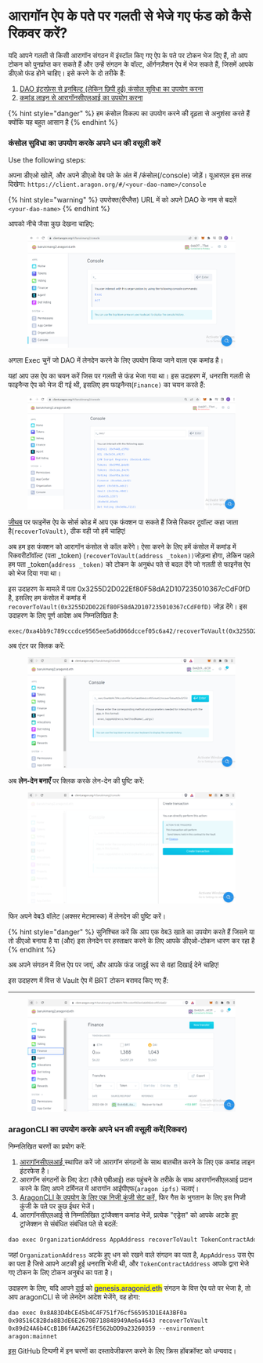 # आरागॉन ऐप के पते पर गलती से भेजे गए फंड को कैसे रिकवर करें?

यदि आपने गलती से किसी आरागॉन संगठन में इंस्टॉल किए गए ऐप के पते पर टोकन भेज दिए हैं, तो आप टोकन को पुनर्प्राप्त कर सकते हैं और उन्हें संगठन के वॉल्ट, ऑर्गनज़ैशन ऐप में भेज सकते हैं, जिसमें आपके डीएओ फंड होने चाहिए। इसे करने के दो तरीके हैं:

1. [DAO इंटरफ़ेस से इनबिल्ट (लेकिन छिपी हुई) कंसोल सुविधा का उपयोग करना](https://app.gitbook.com/o/3h8kxj8geKVXgyMnGbYT/s/qbJnwSlPYXvqQ6buM1wp/)
2. [कमांड लाइन से आरागॉनसीएलआई का उपयोग करना](https://app.gitbook.com/o/3h8kxj8geKVXgyMnGbYT/s/qbJnwSlPYXvqQ6buM1wp/)



{% hint style="danger" %}
हम कंसोल विकल्प का उपयोग करने की दृढ़ता से अनुशंसा करते हैं क्योंकि यह बहुत आसान है
{% endhint %}



### कंसोल सुविधा का उपयोग करके अपने धन की वसूली करें

Use the following steps:

अपना डीएओ खोलें, और अपने डीएओ वेब पते के अंत में /कंसोल(/console) जोड़ें। यूआरएल इस तरह दिखेगा: `https://client.aragon.org/#/<your-dao-name>/console`

{% hint style="warning" %}
उपरोक्त(रीप्लैस)  URL में को अपने DAO के नाम से बदलें `<your-dao-name>`&#x20;
{% endhint %}



आपको नीचे जैसा कुछ देखना चाहिए:

<figure><img src="../../../.gitbook/assets/image (1).png" alt=""><figcaption></figcaption></figure>



अगला Exec चुनें जो DAO में लेनदेन करने के लिए उपयोग किया जाने वाला एक कमांड है।

यहां आप उस ऐप का चयन करें जिस पर गलती से फंड भेजा गया था। इस उदाहरण में, धनराशि गलती से फाइनैन्स ऐप को भेज दी गई थी, इसलिए हम फाइनैन्स(`Finance)` का चयन करते हैं:

<figure><img src="../../../.gitbook/assets/image (5).png" alt=""><figcaption></figcaption></figure>



[जीथब](https://github.com/aragon/aragon-apps/blob/631048d54b9cc71058abb8bd7c17f6738755d950/apps/finance/contracts/Finance.sol#L399-L410) पर फाइनेंस ऐप के सोर्स कोड में आप एक फंक्शन पा सकते हैं जिसे रिकवर टूवॉल्ट कहा जाता है(`recoverToVault)`, ठीक वही जो हमें चाहिए!

अब हम इस फंक्शन को आरागॉन कंसोल से कॉल करेंगे। ऐसा करने के लिए हमें कंसोल में कमांड में रिकवरीटॉवॉल्ट (पता \_token) (`recoverToVault(address _token))`जोड़ना होगा, लेकिन पहले हम पता \_token(`address _token)` को टोकन के अनुबंध पते से बदल देंगे जो गलती से फाइनेंस ऐप को भेज दिया गया था।

इस उदाहरण के मामले में पता 0x3255D2D022Ef80F58dA2D107235010367cCdF0fD है, इसलिए हम कंसोल में कमांड में `recoverToVault(0x3255D2D022Ef80F58dA2D107235010367cCdF0fD)` जोड़ देंगे। इस उदाहरण के लिए पूर्ण आदेश अब निम्नलिखित है:

```
exec/0xa4bb9c789cccdce9565ee5a6d066dccef05c6a42/recoverToVault(0x3255D2D022Ef80F58dA2D107235010367cCdF0fD)
```



अब एंटर पर क्लिक करें:

<figure><img src="../../../.gitbook/assets/image (3).png" alt=""><figcaption></figcaption></figure>



अब **लेन-देन बनाएँ** पर क्लिक करके लेन-देन की पुष्टि करें:

<figure><img src="../../../.gitbook/assets/image.png" alt=""><figcaption></figcaption></figure>



फिर अपने वेब3 वॉलेट (अक्सर मेटामास्क) में लेनदेन की पुष्टि करें।

{% hint style="danger" %}
सुनिश्चित करें कि आप एक वेब3 खाते का उपयोग करते हैं जिसने या तो डीएओ बनाया है या (और) इस लेनदेन पर हस्ताक्षर करने के लिए आपके डीएओ-टोकन धारण कर रहा है
{% endhint %}

अब अपने संगठन में वित्त ऐप पर जाएं, और आपके फंड जादुई रूप से वहां दिखाई देने चाहिए!

इस उदाहरण में वित्त से Vault ऐप में BRT टोकन बरामद किए गए हैं:



****

<figure><img src="../../../.gitbook/assets/image (2).png" alt=""><figcaption></figcaption></figure>

###

### aragonCLI का उपयोग करके अपने धन की वसूली करें(रिकवर)

निम्नलिखित चरणों का प्रयोग करें:

1. [आरागॉनसीएलआई ](https://hack.aragon.org/developers/tools/aragoncli)स्थापित करें जो आरागॉन संगठनों के साथ बातचीत करने के लिए एक कमांड लाइन इंटरफेस है।
2. आरागॉन संगठनों के लिए डेटा (जैसे एबीआई) तक पहुंचने के तरीके के साथ आरागॉनसीएलआई प्रदान करने के लिए अपने टर्मिनल में आरागॉन आईपीएफ(`aragon ipfs)` चलाएं।
3. [AragonCLI के उपयोग के लिए एक निजी कुंजी सेट करें,](https://hack.aragon.org/developers/tools/guides/how-to-sign-with-web3-providers) फिर गैस के भुगतान के लिए इस निजी कुंजी के पते पर कुछ ईथर भेजें।
4. आरागॉनसीएलआई से निम्नलिखित ट्रांजैक्शन कमांड भेजें, प्रत्येक "एड्रेस" को आपके अटके हुए ट्रांजेक्शन से संबंधित संबंधित पते से बदलें:



```powershell
dao exec OrganizationAddress AppAddress recoverToVault TokenContractAddress --environment aragon:mainnet
```



जहां `OrganizationAddress` अटके हुए धन को रखने वाले संगठन का पता है, `AppAddress` उस ऐप का पता है जिसे आपने अटकी हुई धनराशि भेजी थी, और `TokenContractAddress` आपके द्वारा भेजे गए टोकन के लिए टोकन अनुबंध का पता है।

उदाहरण के लिए, यदि आपने [दाई](https://etherscan.io/token/0x89d24A6b4CcB1B6fAA2625fE562bDD9a23260359) को <mark style="color:blue;">genesis.aragonid.eth</mark> संगठन के वित्त ऐप पते पर भेजा है, तो आप aragonCLI से जो लेनदेन आदेश भेजेंगे, वह होगा:

```
dao exec 0x8A83D4bCE45b4C4F751f76cf565953D1E4A3BF0a 0x98516C82Bda8B3dE6E2670B718848949Ae6a4643 recoverToVault 0x89d24A6b4CcB1B6fAA2625fE562bDD9a23260359 --environment aragon:mainnet
```

[इस](https://github.com/ethereum-cat-herders/funding/issues/2#issuecomment-477174751) GitHub टिप्पणी में इन चरणों का दस्तावेजीकरण करने के लिए क्रिस हॉबक्रॉफ्ट को धन्यवाद।
